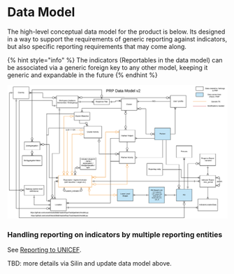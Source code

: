 # Data Model

The high-level conceptual data model for the product is below. Its designed in a way to support the requirements of generic reporting against indicators, but also specific reporting requirements that may come along.

{% hint style="info" %}
The indicators \(Reportables in the data model\) can be associated via a generic foreign key to any other model, keeping it generic and expandable in the future
{% endhint %}

![](../.gitbook/assets/unicef-humanitarian-cluster-portal-kickoff-etools-prp-data-model-v3-wip.png)

### Handling reporting on indicators by multiple reporting entities

See [Reporting to UNICEF](../product-end-user-documentation/cluster-reporting/reporting-on-results/reporting-to-unicef.md).

TBD: more details via Silin and update data model above.



